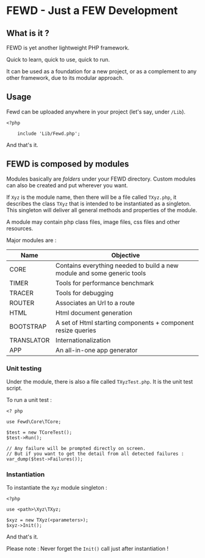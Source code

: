 # FEWD - Just a FEW Development


## What is it ?

FEWD is yet another lightweight PHP framework.

Quick to learn, quick to use, quick to run.

It can be used as a foundation for a new project, or as a complement to any other framework, due to its modular approach.


## Usage

Fewd can be uploaded anywhere in your project (let's say, under `/Lib`).

	<?php

		include 'Lib/Fewd.php';

And that's it.


## FEWD is composed by modules

Modules basically are *folders* under your FEWD directory.
Custom modules can also be created and put wherever you want.

If `Xyz` is the module name, then there will be a file called `TXyz.php`, it describes the class `TXyz` that is intended to be instantiated as a singleton. This singleton will deliver all general methods and properties of the module.

A module may contain php class files, image files, css files and other resources.

Major modules are :

| Name       | Objective                                                                    |
|------------|------------------------------------------------------------------------------|
| CORE       | Contains everything needed to build a new module and some generic tools      |
| TIMER      | Tools for performance benchmark                                              |
| TRACER     | Tools for debugging                                                          |
| ROUTER     | Associates an Url to a route                                                 |
| HTML       | Html document generation                                                     |
| BOOTSTRAP  | A set of Html starting components + component resize queries                 |
| TRANSLATOR | Internationalization                                                         |
| APP        | An all-in-one app generator                                                  |


### Unit testing

Under the module, there is also a file called `TXyzTest.php`. It is the unit test script.

To run a unit test :

	<? php

	use Fewd\Core\TCore;

	$test = new TCoreTest();
	$test->Run();

	// Any failure will be prompted directly on screen.
	// But if you want to get the detail from all detected failures :
	var_dump($test->Failures());


### Instantiation

To instantiate the `Xyz` module singleton :

	<?php

	use <path>\Xyz\TXyz;

	$xyz = new TXyz(<parameters>);
	$xyz->Init();

And that's it.

Please note : Never forget the `Init()` call just after instantiation !
